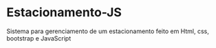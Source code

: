 # Estacionamento-JS
Sistema para gerenciamento de um estacionamento feito em Html, css, bootstrap e JavaScript

